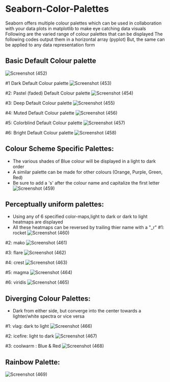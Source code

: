# Seaborn-Color-Palettes
Seaborn offers multiple colour palettes which can be used in collaboration with your data plots in matplotlib to make eye catching data visuals Following are the varied range of colour palettes that can be displayed The following codes output them in a horizontal array (pyplot) But, the same can be applied to any data representation form
## Basic Default Colour palette
![Screenshot (452)](https://user-images.githubusercontent.com/96294811/149821181-385f19e9-e3f2-4424-ab95-fdfe2ca7606f.png)

#1 Dark Default Colour palette
![Screenshot (453)](https://user-images.githubusercontent.com/96294811/149821203-42dc4415-1a36-49c7-8913-e37adc830ce2.png)

#2: Pastel (faded) Default Colour palette
![Screenshot (454)](https://user-images.githubusercontent.com/96294811/149821235-1a42cde1-9dc8-441c-8b74-7844bbc6cfe0.png)

#3: Deep Default Colour palette
![Screenshot (455)](https://user-images.githubusercontent.com/96294811/149821281-8647ef9d-a9bf-440f-b9f3-2740aac2cf7a.png)

#4: Muted Default Colour palette
![Screenshot (456)](https://user-images.githubusercontent.com/96294811/149821306-6dec0ccf-74df-403e-bc38-b627333c707e.png)

#5: Colorblind Default Colour palette
![Screenshot (457)](https://user-images.githubusercontent.com/96294811/149821331-b04568ba-06ba-4765-b8cf-0fd307d8a28b.png)

#6: Bright Default Colour palette
![Screenshot (458)](https://user-images.githubusercontent.com/96294811/149821358-c912ec9c-2a26-4d3f-83b0-3e921b0613a1.png)

## Colour Scheme Specific Palettes:
- The various shades of Blue colour will be displayed in a light to dark order
- A similar palette can be made for other colours (Orange, Purple, Green, Red)
- Be sure to add a 's' after the colour name and capitalize the first letter
![Screenshot (459)](https://user-images.githubusercontent.com/96294811/149821409-c8087cdf-4560-4005-bfe9-aff454f03787.png)

## Perceptually uniform palettes:
- Using any of 6 specified color-maps,light to dark or dark to light heatmaps are displayed
- All these heatmaps can be reversed by trailing thier name with a "_r"
#1: rocket
![Screenshot (460)](https://user-images.githubusercontent.com/96294811/149821425-cc8f5e5f-7d36-4467-a846-d2ad4bffb3c2.png)

#2: mako
![Screenshot (461)](https://user-images.githubusercontent.com/96294811/149821459-4f4a1e9f-5960-4c04-b0f2-fa5742a50e55.png)

#3: flare
![Screenshot (462)](https://user-images.githubusercontent.com/96294811/149821471-561e5d73-fb29-41da-86b9-d4b77b5dc104.png)

#4: crest
![Screenshot (463)](https://user-images.githubusercontent.com/96294811/149821506-490e1c3c-4d2b-4053-bcac-1ec1240f1b4e.png)

#5: magma
![Screenshot (464)](https://user-images.githubusercontent.com/96294811/149821533-d68fefd0-09c5-4617-a550-d5a802115aad.png)

#6: viridis
![Screenshot (465)](https://user-images.githubusercontent.com/96294811/149821563-b90bef3b-9cc2-43d6-a27d-4b98b05af8e7.png)

## Diverging Colour Palettes:
- Dark from either side, but converge into the center towards a lighter/white spectra or vice versa

#1: vlag: dark to light
![Screenshot (466)](https://user-images.githubusercontent.com/96294811/149821603-0aeff7f7-be9d-4c38-8af6-add3dbf587ac.png)

#2: icefire: light to dark
![Screenshot (467)](https://user-images.githubusercontent.com/96294811/149821616-7e45600b-1bf7-46d8-aead-6f7dc3138a73.png)

#3: coolwarm : Blue & Red
![Screenshot (468)](https://user-images.githubusercontent.com/96294811/149821632-33180718-adb0-41b8-b019-60e15aeff6ef.png)

## Rainbow Palette:
![Screenshot (469)](https://user-images.githubusercontent.com/96294811/149821649-fe623bcb-5e74-490d-a854-5a5859ad1781.png)

